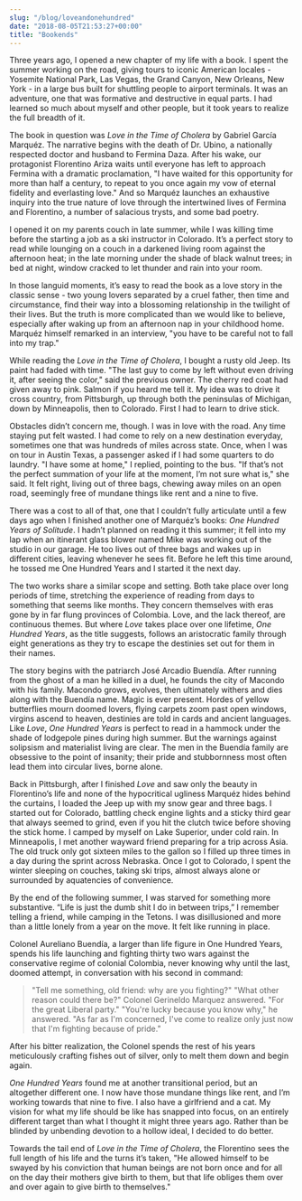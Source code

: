 ```yaml
---
slug: "/blog/loveandonehundred"
date: "2018-08-05T21:53:27+00:00"
title: "Bookends"
---
```


Three years ago, I opened a new chapter of my life with a book. I spent the summer working on the road, giving tours to iconic American locales - Yosemite National Park, Las Vegas, the Grand Canyon, New Orleans, New York - in a large bus built for shuttling people to airport terminals. It was an adventure, one that was formative and destructive in equal parts. I had learned so much about myself and other people, but it took years to realize the full breadth of it.

The book in question was _Love in the Time of Cholera_ by Gabriel García Marquéz. The narrative begins with the death of Dr. Ubino, a nationally respected doctor and husband to Fermina Daza. After his wake, our protagonist Florentino Ariza waits until everyone has left to approach Fermina with a dramatic proclamation, "I have waited for this opportunity for more than half a century, to repeat to you once again my vow of eternal fidelity and everlasting love." And so Marquéz launches an exhaustive inquiry into the true nature of love through the intertwined lives of Fermina and Florentino, a number of salacious trysts, and some bad poetry.

I opened it on my parents couch in late summer, while I was killing time before the starting a job as a ski instructor in Colorado. It’s a perfect story to read while lounging on a couch in a darkened living room against the afternoon heat; in the late morning under the shade of black walnut trees; in bed at night, window cracked to let thunder and rain into your room.

In those languid moments, it’s easy to read the book as a love story in the classic sense - two young lovers separated by a cruel father, then time and circumstance, find their way into a blossoming relationship in the twilight of their lives. But the truth is more complicated than we would like to believe, especially after waking up from an afternoon nap in your childhood home. Marquéz himself remarked in an interview, "you have to be careful not to fall into my trap."

While reading the _Love in the Time of Cholera_, I bought a rusty old Jeep. Its paint had faded with time. "The last guy to come by left without even driving it, after seeing the color," said the previous owner. The cherry red coat had given away to pink. Salmon if you heard me tell it. My idea was to drive it cross country, from Pittsburgh, up through both the peninsulas of Michigan, down by Minneapolis, then to Colorado. First I had to learn to drive stick.

Obstacles didn’t concern me, though. I was in love with the road. Any time staying put felt wasted. I had come to rely on a new destination everyday, sometimes one that was hundreds of miles across state. Once, when I was on tour in Austin Texas, a passenger asked if I had some quarters to do laundry. "I have some at home," I replied, pointing to the bus. "If that’s not the perfect summation of your life at the moment, I’m not sure what is," she said. It felt right, living out of three bags, chewing away miles on an open road, seemingly free of mundane things like rent and a nine to five.

There was a cost to all of that, one that I couldn’t fully articulate until a few days ago when I finished another one of Marquéz’s books: _One Hundred Years of Solitude_. I hadn’t planned on reading it this summer; it fell into my lap when an itinerant glass blower named Mike was working out of the studio in our garage. He too lives out of three bags and wakes up in different cities, leaving whenever he sees fit. Before he left this time around, he tossed me One Hundred Years and I started it the next day.

The two works share a similar scope and setting. Both take place over long periods of time, stretching the experience of reading from days to something that seems like months. They concern themselves with eras gone by in far flung provinces of Colombia. Love, and the lack thereof, are continuous themes. But where _Love_ takes place over one lifetime, _One Hundred Years_, as the title suggests, follows an aristocratic family through eight generations as they try to escape the destinies set out for them in their names.

The story begins with the patriarch José Arcadio Buendía. After running from the ghost of a man he killed in a duel, he founds the city of Macondo with his family. Macondo grows, evolves, then ultimately withers and dies along with the Buendía name. Magic is ever present. Hordes of yellow butterflies mourn doomed lovers, flying carpets zoom past open windows, virgins ascend to heaven, destinies are told in cards and ancient languages. Like _Love_, _One Hundred Years_ is perfect to read in a hammock under the shade of lodgepole pines during high summer. But the warnings against solipsism and materialist living are clear. The men in the Buendía family are obsessive to the point of insanity; their pride and stubbornness most often lead them into circular lives, borne alone.

Back in Pittsburgh, after I finished _Love_ and saw only the beauty in Florentino’s life and none of the hypocritical ugliness Marquéz hides behind the curtains, I loaded the Jeep up with my snow gear and three bags. I started out for Colorado, battling check engine lights and a sticky third gear that always seemed to grind, even if you hit the clutch twice before shoving the stick home. I camped by myself on Lake Superior, under cold rain. In Minneapolis, I met another wayward friend preparing for a trip across Asia. The old truck only got sixteen miles to the gallon so I filled up three times in a day during the sprint across Nebraska. Once I got to Colorado, I spent the winter sleeping on couches, taking ski trips, almost always alone or surrounded by aquatencies of convenience.

By the end of the following summer, I was starved for something more substantive. “Life is just the dumb shit I do in between trips,” I remember telling a friend, while camping in the Tetons. I was disillusioned and more than a little lonely from a year on the move. It felt like running in place.

Colonel Aureliano Buendía, a larger than life figure in One Hundred Years, spends his life launching and fighting thirty two wars against the conservative regime of colonial Colombia, never knowing why until the last, doomed attempt, in conversation with his second in command:

> "Tell me something, old friend: why are you fighting?"
> "What other reason could there be?" Colonel Gerineldo Marquez answered. "For the great Liberal party."
> "You're lucky because you know why," he answered. "As far as I'm concerned, I've come to realize only just now that I'm fighting because of pride."

After his bitter realization, the Colonel spends the rest of his years meticulously crafting fishes out of silver, only to melt them down and begin again.

_One Hundred Years_ found me at another transitional period, but an altogether different one. I now have those mundane things like rent, and I’m working towards that nine to five. I also have a girlfriend and a cat. My vision for what my life should be like has snapped into focus, on an entirely different target than what I thought it might three years ago. Rather than be blinded by unbending devotion to a hollow ideal, I decided to do better.

Towards the tail end of _Love in the Time of Cholera_, the Florentino sees the full length of his life and the turns it’s taken, "He allowed himself to be swayed by his conviction that human beings are not born once and for all on the day their mothers give birth to them, but that life obliges them over and over again to give birth to themselves."
